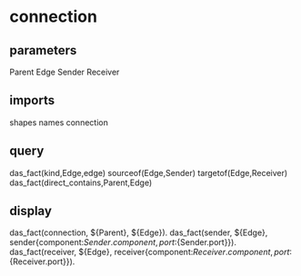 # connection
## parameters
  Parent
  Edge
  Sender
  Receiver
## imports
  shapes
  names
  connection
## query
  das_fact(kind,Edge,edge)
  sourceof(Edge,Sender)
  targetof(Edge,Receiver)
  das_fact(direct_contains,Parent,Edge)
## display
das_fact(connection, ${Parent}, ${Edge}).
das_fact(sender, ${Edge}, sender{component:${Sender.component},port:${Sender.port}}).
das_fact(receiver, ${Edge}, receiver{component:${Receiver.component},port:${Receiver.port}}).

